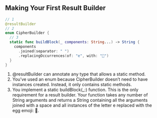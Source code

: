 

## Making Your First Result Builder
```swift
// 1
@resultBuilder
// 2
enum CipherBuilder {
  // 3
  static func buildBlock(_ components: String...) -> String {
    components
      .joined(separator: " ")
      .replacingOccurrences(of: "e", with: "🥚")
  }
}
```

1. @resultBuilder can annotate any type that allows a static method.
2. You’ve used an enum because CipherBuilder doesn’t need to have instances created. Instead, it only contains static methods.
3. You implement a static buildBlock(_:) function. This is the only requirement for a result builder. Your function takes any number of String arguments and returns a String containing all the arguments joined with a space and all instances of the letter e replaced with the egg emoji: 🥚.
